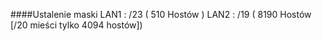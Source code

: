 ####Ustalenie maski
LAN1 : /23 ( 510 Hostów )
LAN2 : /19 ( 8190 Hostów [/20 mieści tylko 4094 hostów])
